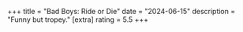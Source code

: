 +++
title = "Bad Boys: Ride or Die"
date = "2024-06-15"
description = "Funny but tropey."
[extra]
rating = 5.5
+++
